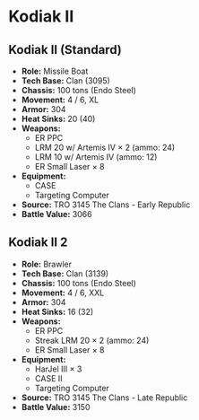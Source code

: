 # Kodiak II
## Kodiak II (Standard)
- **Role:** Missile Boat
- **Tech Base:** Clan (3095)
- **Chassis:** 100 tons (Endo Steel)
- **Movement:** 4 / 6, XL
- **Armor:** 304
- **Heat Sinks:** 20 (40)
- **Weapons:**
  - ER PPC
  - LRM 20 w/ Artemis IV × 2 (ammo: 24)
  - LRM 10 w/ Artemis IV (ammo: 12)
  - ER Small Laser × 8
- **Equipment:**
  - CASE
  - Targeting Computer
- **Source:** TRO 3145 The Clans - Early Republic
- **Battle Value:** 3066

## Kodiak II 2
- **Role:** Brawler
- **Tech Base:** Clan (3139)
- **Chassis:** 100 tons (Endo Steel)
- **Movement:** 4 / 6, XXL
- **Armor:** 304
- **Heat Sinks:** 16 (32)
- **Weapons:**
  - ER PPC
  - Streak LRM 20 × 2 (ammo: 24)
  - ER Small Laser × 8
- **Equipment:**
  - HarJel III × 3
  - CASE II
  - Targeting Computer
- **Source:** TRO 3145 The Clans - Late Republic
- **Battle Value:** 3150

